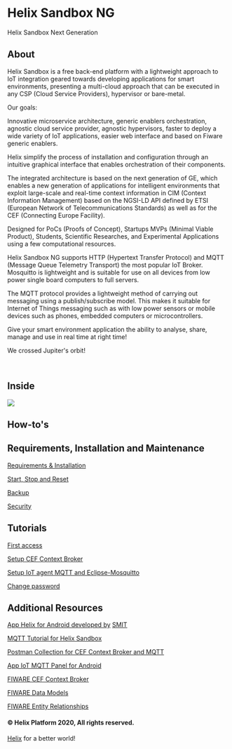 # Helix Sandbox NG
Helix Sandbox Next Generation

## About

Helix Sandbox is a free back-end platform with a lightweight approach to IoT integration geared towards developing applications for smart environments, presenting a multi-cloud approach that can be executed in any CSP (Cloud Service Providers), hypervisor or bare-metal. 

Our goals:

Innovative microservice architecture, generic enablers orchestration, agnostic cloud service provider, agnostic hypervisors, faster to deploy a wide variety of IoT applications, easier web interface and based on Fiware generic enablers.

Helix simplify the process of installation and configuration through an intuitive graphical interface that enables orchestration of their components.

The integrated architecture is based on the next generation of GE, which enables a new generation of applications for intelligent environments that exploit large-scale and real-time context information in CIM (Context Information Management) based on the NGSI-LD API defined by ETSI (European Network of Telecommunications Standards) as well as for the CEF (Connecting Europe Facility).

Designed for PoCs (Proofs of Concept), Startups MVPs (Minimal Viable Product), Students, Scientific Researches, and Experimental Applications using a few computational resources.

Helix Sandbox NG supports HTTP (Hypertext Transfer Protocol) and MQTT (Message Queue Telemetry Transport) the most popular IoT Broker. Mosquitto is lightweight and is suitable for use on all devices from low power single board computers to full servers.

The MQTT protocol provides a lightweight method of carrying out messaging using a publish/subscribe model. This makes it suitable for Internet of Things messaging such as with low power sensors or mobile devices such as phones, embedded computers or microcontrollers.

Give your smart environment application the ability to analyse, share, manage and use in real time at right time!

We crossed Jupiter's orbit!

<br>

## Inside 

<img src="https://github.com/Helix-Platform/Sandbox-NG/blob/master/images/helixsandbox_ng.png">

<br>

## How-to's

## Requirements, Installation and Maintenance
    
   <a href="docs/requirements.md">Requirements & Installation</a>
  
   <a href="docs/reset.md">Start, Stop and Reset</a>
   
   <a href="docs/backup.md">Backup</a>
   
   <a href="docs/security.md">Security</a>

## Tutorials

   <a href="docs/dashboard.md">First access</a>
   
   <a href="docs/create_cef_context_broker.md">Setup CEF Context Broker</a>
   
   <a href="docs/create_mqtt_broker.md">Setup IoT agent MQTT and Eclipse-Mosquitto</a>
   
   <a href= "docs/change_password.md">Change password</a>
         
## Additional Resources

   <a href="https://play.google.com/store/apps/details?id=br.net.smit.helix">App Helix for Android developed by</a> <a href="http://www.smit.net.br">SMIT</a>
   
   <a href="docs/helix_with_mqtt.md">MQTT Tutorial for Helix Sandbox</a> 
   
   <a href="postman/gohelix_postman_collection.json">Postman Collection for CEF Context Broker and MQTT</a>
   
   <a href="https://play.google.com/store/apps/details?id=snr.lab.iotmqttpanel.prod">App IoT MQTT Panel for Android</a>
  
   <a href="https://fiware-orion.readthedocs.io/en/master/index.html">FIWARE CEF Context Broker</a>
   
   <a href="https://fiware-datamodels.readthedocs.io/en/latest/index.html">FIWARE Data Models</a>
   
   <a href="https://documenter.getpostman.com/view/513743/fiware-entity-relationships/RVu8gSCh?version=latest">FIWARE Entity Relationships</a> 

#### © Helix Platform 2020, All rights reserved.
<a href="https://gethelix.org">Helix</a> for a better world! 
